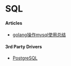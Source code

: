 # SQL

#### Articles
* [golang操作mysql使用总结](https://www.cnblogs.com/hanyouchun/p/6708037.html)

#### 3rd Party Drivers
* [PostgreSQL](postgresql/README.md)
